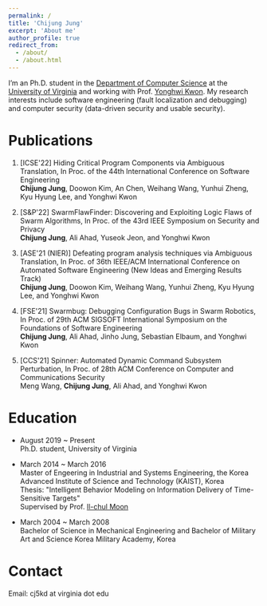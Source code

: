 ```yaml
---
permalink: /
title: 'Chijung Jung'
excerpt: 'About me'
author_profile: true
redirect_from:
  - /about/
  - /about.html
---
```


I’m an Ph.D. student in the [Department of Computer Science](https://engineering.virginia.edu/departments/computer-science) at the [University of Virginia](https://www.virginia.edu/) and working with Prof. [Yonghwi Kwon](https://yonghwi-kwon.github.io/#summary). My research interests include software engineering (fault localization and debugging) and computer security (data-driven security and usable security).

# Publications
1. [ICSE'22] Hiding Critical Program Components via Ambiguous Translation, In Proc. of the 44th International Conference on Software Engineering   
    **Chijung Jung**, Doowon Kim, An Chen, Weihang Wang, Yunhui Zheng, Kyu Hyung Lee, and Yonghwi Kwon

1. [S&P'22] SwarmFlawFinder: Discovering and Exploiting Logic Flaws of Swarm Algorithms, In Proc. of the 43rd IEEE Symposium on Security and Privacy  
    **Chijung Jung**, Ali Ahad, Yuseok Jeon, and Yonghwi Kwon

1. [ASE'21 (NIER)] Defeating program analysis techniques via Ambiguous Translation, In Proc. of 36th IEEE/ACM International Conference on Automated Software Engineering (New Ideas and Emerging Results Track)  
    **Chijung Jung**, Doowon Kim, Weihang Wang, Yunhui Zheng, Kyu Hyung Lee, and Yonghwi Kwon

1. [FSE'21] Swarmbug: Debugging Configuration Bugs in Swarm Robotics, In Proc. of 29th ACM SIGSOFT International Symposium on the Foundations of Software Engineering  
    **Chijung Jung**, Ali Ahad, Jinho Jung, Sebastian Elbaum, and Yonghwi Kwon

1. [CCS'21] Spinner: Automated Dynamic Command Subsystem Perturbation, In Proc. of 28th ACM Conference on Computer and Communications Security  
    Meng Wang, **Chijung Jung**, Ali Ahad, and Yonghwi Kwon

# Education

- August 2019 ~ Present  
  Ph.D. student, University of Virginia

- March 2014 ~ March 2016  
  Master of Engeering in Industrial and Systems Engineering, the Korea Advanced Institute of Science and Technology (KAIST), Korea  
  Thesis: "Intelligent Behavior Modeling on Information Delivery of Time-
  Sensitive Targets"  
  Supervised by Prof. [Il-chul Moon](https://aailab.kaist.ac.kr/xe2/members_professor/6749)

- March 2004 ~ March 2008  
  Bachelor of Science in Mechanical Engineering and Bachelor of Military Art and Science
  Korea Military Academy, Korea

# Contact

Email: cj5kd at virginia dot edu
